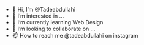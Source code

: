 - 👋 Hi, I’m @Tadeabdullahi
- 👀 I’m interested in ...
- 🌱 I’m currently learning Web Design
- 💞️ I’m looking to collaborate on ...
- 📫 How to reach me @tadeabdullahi on instagram

<!---
Tadeabdullahi/Tadeabdullahi is a ✨ special ✨ repository because its `README.md` (this file) appears on your GitHub profile.
You can click the Preview link to take a look at your changes.
--->
